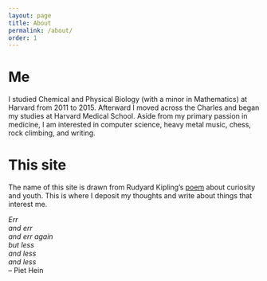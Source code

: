 ```yaml
---
layout: page
title: About
permalink: /about/
order: 1
---
```


Me
===
I studied Chemical and Physical Biology (with a minor in Mathematics) at Harvard from 2011 to 2015. Afterward I moved across the Charles and began my studies at Harvard Medical School. Aside from my primary passion in medicine, I am interested in computer science, heavy metal music, chess, rock climbing, and writing.

This site
===
The name of this site is drawn from Rudyard Kipling’s [poem](http://www.kiplingsociety.co.uk/poems_serving.htm) about curiosity and youth. This is where I deposit my thoughts and write about things that interest me.

*Err  
and err  
and err again  
but less  
and less  
and less*  
– Piet Hein
